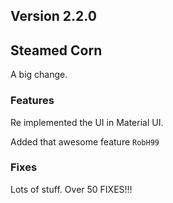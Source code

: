 Version 2.2.0
-------------
## Steamed Corn ##

A big change.

### Features ###
Re implemented the UI in Material UI.

Added that awesome feature `RobH99`

### Fixes ###
Lots of stuff.
Over 50 FIXES!!!
